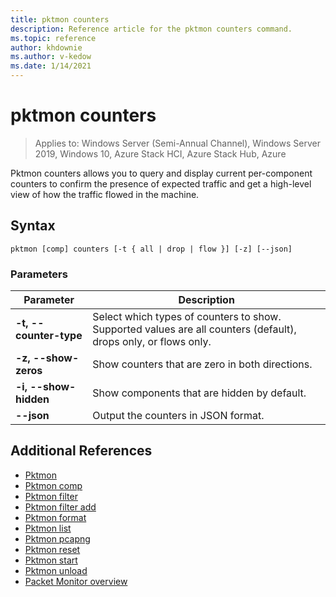 ```yaml
---
title: pktmon counters
description: Reference article for the pktmon counters command.
ms.topic: reference
author: khdownie
ms.author: v-kedow
ms.date: 1/14/2021
---
```


# pktmon counters

> Applies to: Windows Server (Semi-Annual Channel), Windows Server 2019, Windows 10, Azure Stack HCI, Azure Stack Hub, Azure

Pktmon counters allows you to query and display current per-component counters to confirm the presence of expected traffic and get a high-level view of how the traffic flowed in the machine.

## Syntax

```
pktmon [comp] counters [-t { all | drop | flow }] [-z] [--json]
```

### Parameters

| **Parameter** | **Description** |
| ------------- | --------------- |
| **-t, --counter-type** | Select which types of counters to show. Supported values are all counters (default), drops only, or flows only. |
| **-z, --show-zeros** | Show counters that are zero in both directions. |
| **-i, --show-hidden** | Show components that are hidden by default. |
| **--json** | Output the counters in JSON format. |

## Additional References

- [Pktmon](pktmon.md)
- [Pktmon comp](pktmon-comp.md)
- [Pktmon filter](pktmon-filter.md)
- [Pktmon filter add](pktmon-filter-add.md)
- [Pktmon format](pktmon-format.md)
- [Pktmon list](pktmon-list.md)
- [Pktmon pcapng](pktmon-pcapng.md)
- [Pktmon reset](pktmon-reset.md)
- [Pktmon start](pktmon-start.md)
- [Pktmon unload](pktmon-unload.md)
- [Packet Monitor overview](/windows-server/networking/technologies/pktmon/pktmon)
